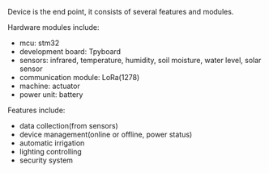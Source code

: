 
Device is the end point, it consists of several features and modules.

Hardware modules include:
- mcu: stm32
- development board: Tpyboard
- sensors: infrared, temperature, humidity, soil moisture, water level, solar sensor
- communication module: LoRa(1278) 
- machine: actuator   
- power unit: battery

Features include:
- data collection(from sensors)
- device management(online or offline, power status)
- automatic irrigation
- lighting controlling
- security system
